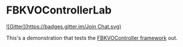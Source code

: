 FBKVOControllerLab
==================
[![Gitter](https://badges.gitter.im/Join Chat.svg)](https://gitter.im/TongG/FBKVOControllerLab?utm_source=badge&utm_medium=badge&utm_campaign=pr-badge&utm_content=badge)

This's a demonstration that tests the [FBKVOController framework](https://github.com/TongG/KVOController) out.

